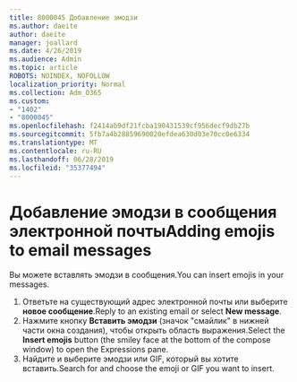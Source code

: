 ```yaml
---
title: 8000045 Добавление эмодзи
ms.author: daeite
author: daeite
manager: joallard
ms.date: 4/26/2019
ms.audience: Admin
ms.topic: article
ROBOTS: NOINDEX, NOFOLLOW
localization_priority: Normal
ms.collection: Adm_O365
ms.custom:
- "1402"
- "8000045"
ms.openlocfilehash: f2414ab9df21fcba190431539cf956decf9db27b
ms.sourcegitcommit: 5fb7a4b28859690020efdea630d03e70cc0e6334
ms.translationtype: MT
ms.contentlocale: ru-RU
ms.lasthandoff: 06/28/2019
ms.locfileid: "35377494"
---
```

# <a name="adding-emojis-to-email-messages"></a><span data-ttu-id="c324c-102">Добавление эмодзи в сообщения электронной почты</span><span class="sxs-lookup"><span data-stu-id="c324c-102">Adding emojis to email messages</span></span>

<span data-ttu-id="c324c-103">Вы можете вставлять эмодзи в сообщения.</span><span class="sxs-lookup"><span data-stu-id="c324c-103">You can insert emojis in your messages.</span></span>

1. <span data-ttu-id="c324c-104">Ответьте на существующий адрес электронной почты или выберите **новое сообщение**.</span><span class="sxs-lookup"><span data-stu-id="c324c-104">Reply to an existing email or select **New message**.</span></span>
1. <span data-ttu-id="c324c-105">Нажмите кнопку **Вставить эмодзи** (значок "смайлик" в нижней части окна создания), чтобы открыть область выражения.</span><span class="sxs-lookup"><span data-stu-id="c324c-105">Select the **Insert emojis** button (the smiley face at the bottom of the compose window) to open the Expressions pane.</span></span>
1. <span data-ttu-id="c324c-106">Найдите и выберите эмодзи или GIF, который вы хотите вставить.</span><span class="sxs-lookup"><span data-stu-id="c324c-106">Search for and choose the emoji or GIF you want to insert.</span></span>